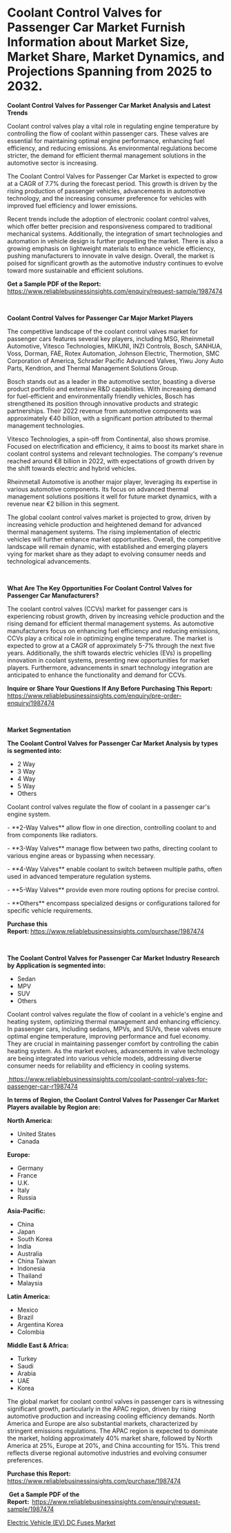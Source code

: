 <p><h1>Coolant Control Valves for Passenger Car Market Furnish Information about Market Size, Market Share, Market Dynamics, and Projections Spanning from 2025 to 2032.</h1></p><p><strong>Coolant Control Valves for Passenger Car Market Analysis and Latest Trends</strong></p>
<p><p>Coolant control valves play a vital role in regulating engine temperature by controlling the flow of coolant within passenger cars. These valves are essential for maintaining optimal engine performance, enhancing fuel efficiency, and reducing emissions. As environmental regulations become stricter, the demand for efficient thermal management solutions in the automotive sector is increasing.</p><p>The Coolant Control Valves for Passenger Car Market is expected to grow at a CAGR of 7.7% during the forecast period. This growth is driven by the rising production of passenger vehicles, advancements in automotive technology, and the increasing consumer preference for vehicles with improved fuel efficiency and lower emissions. </p><p>Recent trends include the adoption of electronic coolant control valves, which offer better precision and responsiveness compared to traditional mechanical systems. Additionally, the integration of smart technologies and automation in vehicle design is further propelling the market. There is also a growing emphasis on lightweight materials to enhance vehicle efficiency, pushing manufacturers to innovate in valve design. Overall, the market is poised for significant growth as the automotive industry continues to evolve toward more sustainable and efficient solutions.</p></p>
<p><strong>Get a Sample PDF of the Report:&nbsp;</strong> <a href="https://www.reliablebusinessinsights.com/enquiry/request-sample/1987474?utm_campaign=3133&utm_medium=2&utm_source=Github&utm_content=ia&utm_term=31032025&utm_id=coolant-control-valves-for-passenger-car">https://www.reliablebusinessinsights.com/enquiry/request-sample/1987474</a></p>
<p>&nbsp;</p>
<p><strong>Coolant Control Valves for Passenger Car Major Market Players</strong></p>
<p><p>The competitive landscape of the coolant control valves market for passenger cars features several key players, including MSG, Rheinmetall Automotive, Vitesco Technologies, MIKUNI, INZI Controls, Bosch, SANHUA, Voss, Dorman, FAE, Rotex Automation, Johnson Electric, Thermotion, SMC Corporation of America, Schrader Pacific Advanced Valves, Yiwu Jony Auto Parts, Kendrion, and Thermal Management Solutions Group.</p><p>Bosch stands out as a leader in the automotive sector, boasting a diverse product portfolio and extensive R&D capabilities. With increasing demand for fuel-efficient and environmentally friendly vehicles, Bosch has strengthened its position through innovative products and strategic partnerships. Their 2022 revenue from automotive components was approximately €40 billion, with a significant portion attributed to thermal management technologies.</p><p>Vitesco Technologies, a spin-off from Continental, also shows promise. Focused on electrification and efficiency, it aims to boost its market share in coolant control systems and relevant technologies. The company's revenue reached around €8 billion in 2022, with expectations of growth driven by the shift towards electric and hybrid vehicles.</p><p>Rheinmetall Automotive is another major player, leveraging its expertise in various automotive components. Its focus on advanced thermal management solutions positions it well for future market dynamics, with a revenue near €2 billion in this segment. </p><p>The global coolant control valves market is projected to grow, driven by increasing vehicle production and heightened demand for advanced thermal management systems. The rising implementation of electric vehicles will further enhance market opportunities. Overall, the competitive landscape will remain dynamic, with established and emerging players vying for market share as they adapt to evolving consumer needs and technological advancements.</p></p>
<p>&nbsp;</p>
<p><strong>What Are The Key Opportunities For Coolant Control Valves for Passenger Car Manufacturers?</strong></p>
<p><p>The coolant control valves (CCVs) market for passenger cars is experiencing robust growth, driven by increasing vehicle production and the rising demand for efficient thermal management systems. As automotive manufacturers focus on enhancing fuel efficiency and reducing emissions, CCVs play a critical role in optimizing engine temperature. The market is expected to grow at a CAGR of approximately 5-7% through the next five years. Additionally, the shift towards electric vehicles (EVs) is propelling innovation in coolant systems, presenting new opportunities for market players. Furthermore, advancements in smart technology integration are anticipated to enhance the functionality and demand for CCVs.</p></p>
<p><strong>Inquire or Share Your Questions If Any Before Purchasing This Report:</strong> <a href="https://www.reliablebusinessinsights.com/enquiry/pre-order-enquiry/1987474?utm_campaign=3133&utm_medium=2&utm_source=Github&utm_content=ia&utm_term=31032025&utm_id=coolant-control-valves-for-passenger-car">https://www.reliablebusinessinsights.com/enquiry/pre-order-enquiry/1987474</a></p>
<p>&nbsp;</p>
<p><strong>Market Segmentation</strong></p>
<p><strong>The Coolant Control Valves for Passenger Car Market Analysis by types is segmented into:</strong></p>
<p><ul><li>2 Way</li><li>3 Way</li><li>4 Way</li><li>5 Way</li><li>Others</li></ul></p>
<p><p>Coolant control valves regulate the flow of coolant in a passenger car's engine system. </p><p>- **2-Way Valves** allow flow in one direction, controlling coolant to and from components like radiators.</p><p>- **3-Way Valves** manage flow between two paths, directing coolant to various engine areas or bypassing when necessary.</p><p>- **4-Way Valves** enable coolant to switch between multiple paths, often used in advanced temperature regulation systems.</p><p>- **5-Way Valves** provide even more routing options for precise control.</p><p>- **Others** encompass specialized designs or configurations tailored for specific vehicle requirements.</p></p>
<p><strong>Purchase this Report:&nbsp;</strong><a href="https://www.reliablebusinessinsights.com/purchase/1987474?utm_campaign=3133&utm_medium=2&utm_source=Github&utm_content=ia&utm_term=31032025&utm_id=coolant-control-valves-for-passenger-car">https://www.reliablebusinessinsights.com/purchase/1987474</a></p>
<p>&nbsp;</p>
<p><strong>The Coolant Control Valves for Passenger Car Market Industry Research by Application is segmented into:</strong></p>
<p><ul><li>Sedan</li><li>MPV</li><li>SUV</li><li>Others</li></ul></p>
<p><p>Coolant control valves regulate the flow of coolant in a vehicle's engine and heating system, optimizing thermal management and enhancing efficiency. In passenger cars, including sedans, MPVs, and SUVs, these valves ensure optimal engine temperature, improving performance and fuel economy. They are crucial in maintaining passenger comfort by controlling the cabin heating system. As the market evolves, advancements in valve technology are being integrated into various vehicle models, addressing diverse consumer needs for reliability and efficiency in cooling systems.</p></p>
<p><a href="https://www.reliablebusinessinsights.com/coolant-control-valves-for-passenger-car-r1987474?utm_campaign=3133&utm_medium=2&utm_source=Github&utm_content=ia&utm_term=31032025&utm_id=coolant-control-valves-for-passenger-car">&nbsp;https://www.reliablebusinessinsights.com/coolant-control-valves-for-passenger-car-r1987474</a></p>
<p><strong>In terms of Region, the Coolant Control Valves for Passenger Car Market Players available by Region are:</strong></p>
<p>
    <p> <strong> North America: </strong>
        <ul>
            <li>United States</li>
            <li>Canada</li>
        </ul>
        </p> 
    <p> <strong> Europe: </strong>
        <ul>
            <li>Germany</li>
            <li>France</li>
            <li>U.K.</li>
            <li>Italy</li>
            <li>Russia</li>
        </ul>
        </p> 
    <p> <strong> Asia-Pacific: </strong>
        <ul>
            <li>China</li>
            <li>Japan</li>
            <li>South Korea</li>
            <li>India</li>
            <li>Australia</li>
            <li>China Taiwan</li>
            <li>Indonesia</li>
            <li>Thailand</li>
            <li>Malaysia</li>
        </ul>
        </p> 
    <p> <strong> Latin America: </strong>
        <ul>
            <li>Mexico</li>
            <li>Brazil</li>
            <li>Argentina Korea</li>
            <li>Colombia</li>
        </ul>
        </p> 
    <p> <strong> Middle East & Africa: </strong>
        <ul>
            <li>Turkey</li>
            <li>Saudi</li>
            <li>Arabia</li>
            <li>UAE</li>
            <li>Korea</li>
        </ul>
    </p>
    </p>
<p><p>The global market for coolant control valves in passenger cars is witnessing significant growth, particularly in the APAC region, driven by rising automotive production and increasing cooling efficiency demands. North America and Europe are also substantial markets, characterized by stringent emissions regulations. The APAC region is expected to dominate the market, holding approximately 40% market share, followed by North America at 25%, Europe at 20%, and China accounting for 15%. This trend reflects diverse regional automotive industries and evolving consumer preferences.</p></p>
<p><strong>Purchase this Report: </strong><a href="https://www.reliablebusinessinsights.com/purchase/1987474?utm_campaign=3133&utm_medium=2&utm_source=Github&utm_content=ia&utm_term=31032025&utm_id=coolant-control-valves-for-passenger-car">https://www.reliablebusinessinsights.com/purchase/1987474</a></p>
<p>&nbsp;<strong>Get a Sample PDF of the Report:&nbsp;&nbsp;</strong><a href="https://www.reliablebusinessinsights.com/enquiry/request-sample/1987474?utm_campaign=3133&utm_medium=2&utm_source=Github&utm_content=ia&utm_term=31032025&utm_id=coolant-control-valves-for-passenger-car">https://www.reliablebusinessinsights.com/enquiry/request-sample/1987474</a></p>
<p><strong></strong></p>
<p><p><a href="https://github.com/rianttegang/Market-Research-Report-List-1/blob/main/electric-vehicle-ev-dc-fuses-market.md?utm_campaign=3133&utm_medium=2&utm_source=Github&utm_content=ia&utm_term=31032025&utm_id=coolant-control-valves-for-passenger-car">Electric Vehicle (EV) DC Fuses Market</a></p></p>